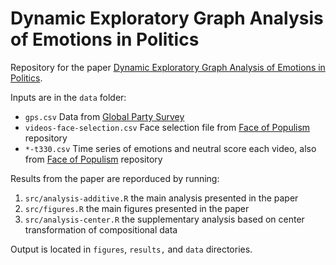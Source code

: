 # Dynamic Exploratory Graph Analysis of Emotions in Politics

Repository for the paper [Dynamic Exploratory Graph Analysis of Emotions in Politics](https://osf.io/preprints/psyarxiv/zgtrb/).

Inputs are in the `data` folder:
- `gps.csv` Data from [Global Party Survey](https://www.globalpartysurvey.org/)
- `videos-face-selection.csv` Face selection file from [Face of Populism](https://github.com/atomashevic/face-of-populism) repository
- `*-t330.csv` Time series of emotions and neutral score each video, also from [Face of Populism](https://github.com/atomashevic/face-of-populism) repository

Results from the paper are reporduced by running:

1. `src/analysis-additive.R` the main analysis presented in the paper
2. `src/figures.R` the main figures presented in the paper
3. `src/analysis-center.R` the supplementary analysis based on center transformation of compositional data

Output is located in `figures`, `results,` and `data` directories.
